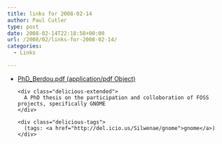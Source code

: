 ```yaml
---
title: links for 2008-02-14
author: Paul Cutler
type: post
date: 2008-02-14T22:18:58+00:00
url: /2008/02/links-for-2008-02-14/
categories:
  - Links

---
```

<ul class="delicious">
  <li>
    <div class="delicious-link">
      <a href="http://opensource.mit.edu/papers/PhD_Berdou.pdf">PhD_Berdou.pdf (application/pdf Object)</a>
    </div>
    
    <div class="delicious-extended">
      A PhD thesis on the participation and colloboration of FOSS projects, specifically GNOME
    </div>
    
    <div class="delicious-tags">
      (tags: <a href="http://del.icio.us/Silwenae/gnome">gnome</a>)
    </div>
  </li>
</ul>